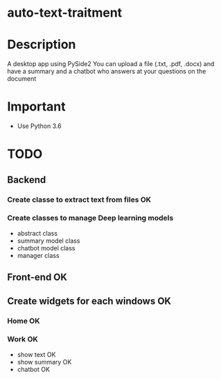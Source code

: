 # auto-text-traitment

# Description
A desktop app using PySide2
You can upload a file (.txt, .pdf, .docx) and have a summary and a chatbot who answers at your questions on the document

# Important
- Use Python 3.6

# TODO
## Backend
### Create classe to extract text from files OK
### Create classes to manage Deep learning models
- abstract class
- summary model class
- chatbot model class
- manager class

## Front-end OK
## Create widgets for each windows OK
### Home OK
### Work OK
- show text OK
- show summary OK
- chatbot OK
